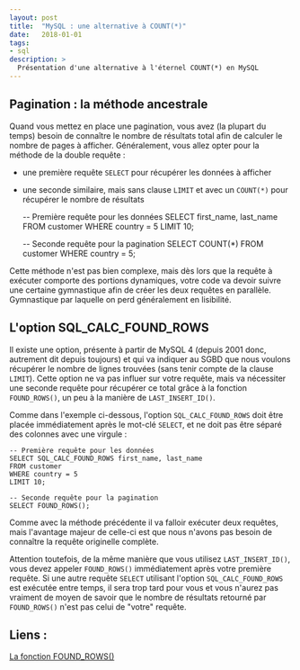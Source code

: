 ```yaml
---
layout: post
title:  "MySQL : une alternative à COUNT(*)"
date:   2018-01-01
tags:
- sql
description: >
  Présentation d'une alternative à l'éternel COUNT(*) en MySQL
---
```


## Pagination : la méthode ancestrale

Quand vous mettez en place une pagination, vous avez (la plupart du temps) besoin de connaître le nombre de résultats total afin de calculer le nombre de pages à afficher. Généralement, vous allez opter pour la méthode de la double requête :
- une première requête `SELECT` pour récupérer les données à afficher
- une seconde similaire, mais sans clause `LIMIT` et avec un `COUNT(*)` pour récupérer le nombre de résultats

    -- Première requête pour les données
    SELECT first_name, last_name
    FROM customer
    WHERE country = 5
    LIMIT 10;

    -- Seconde requête pour la pagination
    SELECT COUNT(*)
    FROM customer
    WHERE country = 5;

Cette méthode n'est pas bien complexe, mais dès lors que la requête à exécuter comporte des portions dynamiques, votre code va devoir suivre une certaine gymnastique afin de créer les deux requêtes en parallèle. Gymnastique par laquelle on perd généralement en lisibilité.

## L'option SQL_CALC_FOUND_ROWS

Il existe une option, présente à partir de MySQL 4 (depuis 2001 donc, autrement dit depuis toujours) et qui va indiquer au SGBD que nous voulons récupérer le nombre de lignes trouvées (sans tenir compte de la clause `LIMIT`). Cette option ne va pas influer sur votre requête, mais va nécessiter une seconde requête pour récupérer ce total grâce à la fonction `FOUND_ROWS()`, un peu à la manière de `LAST_INSERT_ID()`.

Comme dans l'exemple ci-dessous, l'option `SQL_CALC_FOUND_ROWS` doit être placée immédiatement après le mot-clé `SELECT`, et ne doit pas être séparé des colonnes avec une virgule :

    -- Première requête pour les données
    SELECT SQL_CALC_FOUND_ROWS first_name, last_name
    FROM customer
    WHERE country = 5
    LIMIT 10;

    -- Seconde requête pour la pagination
    SELECT FOUND_ROWS();

Comme avec la méthode précédente il va falloir exécuter deux requêtes, mais l'avantage majeur de celle-ci est que nous n'avons pas besoin de connaître la requête originelle complète.

Attention toutefois, de la même manière que vous utilisez `LAST_INSERT_ID()`, vous devez appeler `FOUND_ROWS()` immédiatement après votre première requête. Si une autre requête `SELECT` utilisant l'option `SQL_CALC_FOUND_ROWS` est exécutée entre temps, il sera trop tard pour vous et vous n'aurez pas vraiment de moyen de savoir que le nombre de résultats retourné par `FOUND_ROWS()` n'est pas celui de "votre" requête.

## Liens :

[La fonction FOUND_ROWS()](https://dev.mysql.com/doc/refman/8.0/en/information-functions.html#function_found-rows)
